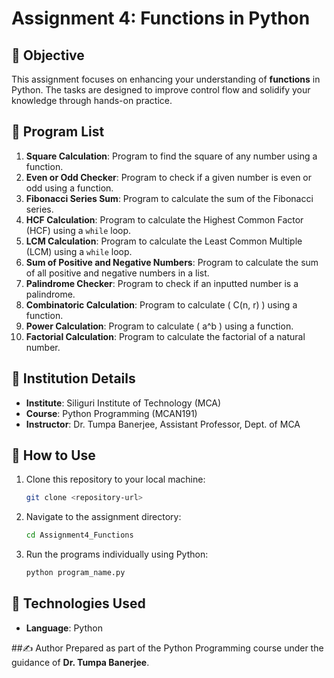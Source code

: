 # Assignment 4: Functions in Python

## 📜 Objective
This assignment focuses on enhancing your understanding of **functions** in Python. The tasks are designed to improve control flow and solidify your knowledge through hands-on practice.

## 📝 Program List
1. **Square Calculation**: Program to find the square of any number using a function.
2. **Even or Odd Checker**: Program to check if a given number is even or odd using a function.
3. **Fibonacci Series Sum**: Program to calculate the sum of the Fibonacci series.
4. **HCF Calculation**: Program to calculate the Highest Common Factor (HCF) using a `while` loop.
5. **LCM Calculation**: Program to calculate the Least Common Multiple (LCM) using a `while` loop.
6. **Sum of Positive and Negative Numbers**: Program to calculate the sum of all positive and negative numbers in a list.
7. **Palindrome Checker**: Program to check if an inputted number is a palindrome.
8. **Combinatoric Calculation**: Program to calculate \( C(n, r) \) using a function.
9. **Power Calculation**: Program to calculate \( a^b \) using a function.
10. **Factorial Calculation**: Program to calculate the factorial of a natural number.

## 🏫 Institution Details
- **Institute**: Siliguri Institute of Technology (MCA)  
- **Course**: Python Programming (MCAN191)  
- **Instructor**: Dr. Tumpa Banerjee, Assistant Professor, Dept. of MCA  

## 📂 How to Use
1. Clone this repository to your local machine:
   ```bash
   git clone <repository-url>
   ```
2. Navigate to the assignment directory:
   ```bash
   cd Assignment4_Functions
   ```
3. Run the programs individually using Python:
   ```bash
   python program_name.py
   ```

## 🚀 Technologies Used
- **Language**: Python

##✍️ Author
Prepared as part of the Python Programming course under the guidance of **Dr. Tumpa Banerjee**.
